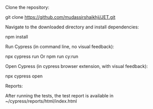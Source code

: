 Clone the repository:

git clone https://github.com/mudassirshaikhji/JET.git

Navigate to the downloaded directory and install dependencies:

npm install

Run Cypress (in command line, no visual feedback):

npx cypress run Or npm run cy:run

Open Cypress (in cypress browser extension, with visual feedback):

npx cypress open

Reports:

After running the tests, the test report is available in ~/cypress/reports/html/index.html
